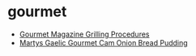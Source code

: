 # gourmet

 * [Gourmet Magazine Grilling Procedures](index/g/gourmet-magazine-grilling-procedures-242904.json)
 * [Martys Gaelic Gourmet Cam Onion Bread Pudding](index/m/martys-gaelic-gourmet-cam-onion-bread-pudding-359029.json)

